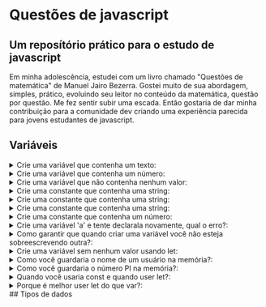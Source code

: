 # Questões de javascript

## Um reposítório prático para o estudo de javascript

Em minha adolescência, estudei com um livro chamado "Questões de matemática" de Manuel Jairo Bezerra. Gostei muito de sua abordagem, simples, prático, evoluindo seu leitor no conteúdo da matemática, questão por questão. Me fez sentir subir uma escada. Então gostaria de dar minha contribuição para a comunidade dev criando uma experiência parecida para jovens estudantes de javascript.

## Variáveis

<details>
  <summary>Crie uma variável que contenha um texto:</summary>

  ```js
  var a = 'um texto'
  ```
</details>

<details>
  <summary>Crie uma variável que contenha um número:</summary>

  ```js
  var a = 5
  ```
</details>

<details>
  <summary>Crie uma variável que não contenha nenhum valor:</summary>

  ```js
  var a
  ```
</details>

<details>
  <summary>Crie uma constante que contenha uma string:</summary>

  ```js
  const a = 'Nome'
  ```
</details>

<details>
  <summary>Crie uma constante que contenha uma string:</summary>

  ```js
  const a = 'Nome'
  ```
</details>

<details>
  <summary>Crie uma constante que contenha uma string:</summary>

  ```js
  const a = 'Nome'
  ```
</details>

<details>
  <summary>Crie uma constante que contenha um número:</summary>

  ```js
  const a = 'Nome'
  ```
</details>

<details>
  <summary>Crie uma variável 'a' e tente declarala novamente, qual o erro?:</summary>

</details>

<details>
  <summary>Como garantir que quando criar uma variável você não esteja sobreescrevendo outra?:</summary>

</details>

<details>
  <summary>Crie uma variável sem nenhum valor usando let:</summary>
  ```js
  let a
  ```
</details>

<details>
  <summary>Como você guardaria o nome de um usuário na memória?:</summary>
  ```js
  let name = 'Maria'
  ```
</details>

<details>
  <summary>Como você guardaria o número PI na memória?:</summary>
  ```js
  const pi = 3.14
  ```
</details>

<details>
  <summary>Quando você usaria const e quando user let?:</summary>

</details>

<details>
  <summary>Porque é melhor user let do que var?:</summary>

</details>
## Tipos de dados

